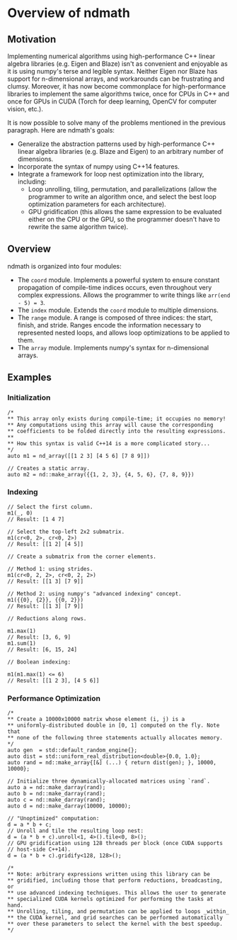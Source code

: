 <!--
  ** File Name: overview.md
  ** Author:    Aditya Ramesh
  ** Date:      02/13/2015
  ** Contact:   _@adityaramesh.com
-->

# Overview of ndmath

## Motivation

Implementing numerical algorithms using high-performance C++ linear algebra
libraries (e.g. Eigen and Blaze) isn't as convenient and enjoyable as it is
using numpy's terse and legible syntax. Neither Eigen nor Blaze has support for
n-dimensional arrays, and workarounds can be frustrating and clumsy. Moreover,
it has now become commonplace for high-performance libraries to implement
the same algorithms twice, once for CPUs in C++ and once for GPUs in CUDA (Torch
for deep learning, OpenCV for computer vision, etc.).

It is now possible to solve many of the problems mentioned in the previous
paragraph. Here are ndmath's goals:
  - Generalize the abstraction patterns used by high-performance C++ linear
  algebra libraries (e.g. Blaze and Eigen) to an arbitrary number of dimensions.
  - Incorporate the syntax of numpy using C++14 features.
  - Integrate a framework for loop nest optimization into the library,
  including:
     - Loop unrolling, tiling, permutation, and parallelizations (allow the
     programmer to write an algorithm once, and select the best loop
     optimization parameters for each architecture).
     - GPU gridification (this allows the same expression to be evaluated either
     on the CPU or the GPU, so the programmer doesn't have to rewrite the same
     algorithm twice).

## Overview

ndmath is organized into four modules:
  - The `coord` module. Implements a powerful system to ensure constant
  propagation of compile-time indices occurs, even throughout very complex
  expressions. Allows the programmer to write things like `arr(end - 5) = 3`.
  - The `index` module. Extends the `coord` module to multiple dimensions.
  - The `range` module. A range is composed of three indices: the start, finish,
  and stride. Ranges encode the information necessary to represented nested
  loops, and allows loop optimizations to be applied to them.
  - The `array` module. Implements numpy's syntax for n-dimensional arrays.

## Examples

### Initialization

	/*
	** This array only exists during compile-time; it occupies no memory!
	** Any computations using this array will cause the corresponding
	** coefficients to be folded directly into the resulting expressions.
	**
	** How this syntax is valid C++14 is a more complicated story...
	*/
	auto m1 = nd_array([[1 2 3] [4 5 6] [7 8 9]])

	// Creates a static array.
	auto m2 = nd::make_array({{1, 2, 3}, {4, 5, 6}, {7, 8, 9}})

### Indexing

	// Select the first column.
	m1(_, 0)
	// Result: [1 4 7]

	// Select the top-left 2x2 submatrix.
	m1(cr<0, 2>, cr<0, 2>)
	// Result: [[1 2] [4 5]]

	// Create a submatrix from the corner elements.

	// Method 1: using strides.
	m1(cr<0, 2, 2>, cr<0, 2, 2>)
	// Result: [[1 3] [7 9]]

	// Method 2: using numpy's "advanced indexing" concept.
	m1({{0}, {2}}, {{0, 2}})
	// Result: [[1 3] [7 9]]

	// Reductions along rows.

	m1.max(1)
	// Result: [3, 6, 9]
	m1.sum(1)
	// Result: [6, 15, 24]

	// Boolean indexing:

	m1(m1.max(1) <= 6)
	// Result: [[1 2 3], [4 5 6]]

### Performance Optimization

	/*
	** Create a 10000x10000 matrix whose element (i, j) is a
	** uniformly-distributed double in [0, 1] computed on the fly. Note that
	** none of the following three statements actually allocates memory.
	*/
	auto gen  = std::default_random_engine{};
	auto dist = std::uniform_real_distribution<double>{0.0, 1.0};
	auto rand = nd::make_array{[&] (...) { return dist(gen); }, 10000, 10000};

	// Initialize three dynamically-allocated matrices using `rand`.
	auto a = nd::make_darray(rand);
	auto b = nd::make_darray(rand);
	auto c = nd::make_darray(rand);
	auto d = nd::make_darray(10000, 10000);

	// "Unoptimized" computation:
	d = a * b + c;
	// Unroll and tile the resulting loop nest:
	d = (a * b + c).unroll<1, 4>().tile<0, 8>();
	// GPU gridification using 128 threads per block (once CUDA supports
	// host-side C++14).
	d = (a * b + c).gridify<128, 128>();

	/*
	** Note: arbitrary expressions written using this library can be
	** gridified, including those that perform reductions, broadcasting, or
	** use advanced indexing techniques. This allows the user to generate
	** specialized CUDA kernels optimized for performing the tasks at hand.
	** Unrolling, tiling, and permutation can be applied to loops _within_
	** the CUDA kernel, and grid searches can be performed automatically
	** over these parameters to select the kernel with the best speedup.
	*/

